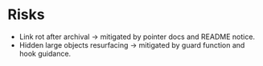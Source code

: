 # Risks
- Link rot after archival → mitigated by pointer docs and README notice.
- Hidden large objects resurfacing → mitigated by guard function and hook guidance.
